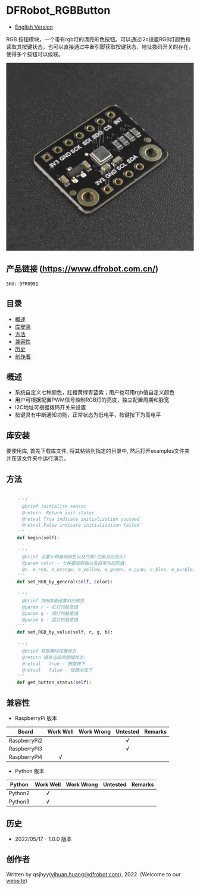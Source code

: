 # DFRobot_RGBButton
* [English Version](./README.md)

RGB 按钮模块，一个带有rgb灯的漂亮彩色按钮。可以通过i2c设置RGB灯颜色和读取其按键状态，也可以直接通过中断引脚获取按键状态，地址拨码开关的存在，使得多个按钮可以级联。

![产品实物图](../../resources/images/RGBButton.png)


## 产品链接 (https://www.dfrobot.com.cn/)
    SKU: DFR0991


## 目录

* [概述](#概述)
* [库安装](#库安装)
* [方法](#方法)
* [兼容性](#兼容性)
* [历史](#历史)
* [创作者](#创作者)


## 概述

* 系统自定义七种颜色，红橙黄绿青蓝紫；用户也可用rgb值自定义颜色
* 用户可根据配置PWM信号控制RGB灯的亮度，独立配置周期和脉宽
* I2C地址可根据拨码开关来设置
* 按键具有中断通知功能，正常状态为低电平，按键按下为高电平


## 库安装

要使用库, 首先下载库文件, 将其粘贴到指定的目录中, 然后打开examples文件夹并在该文件夹中运行演示。


## 方法

```python

    '''!
      @brief Initialize sensor
      @return  Return init status
      @retval True indicate initialization succeed
      @retval False indicate initialization failed
    '''
    def begin(self):

    '''!
      @brief 设置七种基础颜色以及白黑(白黑对应亮灭)
      @param color - 七种基础颜色以及白黑对应的值: 
      @n  e_red, e_orange, e_yellow, e_green, e_cyan, e_blue, e_purple, e_white, e_black
    '''
    def set_RGB_by_general(self, color):

    '''!
      @brief 用RGB值设置对应颜色
      @param r - 红灯的脉宽值
      @param g - 绿灯的脉宽值
      @param b - 蓝灯的脉宽值
    '''
    def set_RGB_by_value(self, r, g, b):

    '''!
      @brief 获取模块按键状态
      @return 模块当前的按键状态:
      @retval   true - 按键按下
      @retval   false - 按键未按下
    '''
    def get_button_status(self):

```


## 兼容性

* RaspberryPi 版本

| Board        | Work Well | Work Wrong | Untested | Remarks |
| ------------ | :-------: | :--------: | :------: | ------- |
| RaspberryPi2 |           |            |    √     |         |
| RaspberryPi3 |           |            |    √     |         |
| RaspberryPi4 |     √     |            |          |         |

* Python 版本

| Python  | Work Well | Work Wrong | Untested | Remarks |
| ------- | :-------: | :--------: | :------: | ------- |
| Python2 |     √     |            |          |         |
| Python3 |     √     |            |          |         |


## 历史

- 2022/05/17 - 1.0.0 版本


## 创作者

Written by qsjhyy(yihuan.huang@dfrobot.com), 2022. (Welcome to our [website](https://www.dfrobot.com/))
